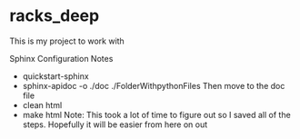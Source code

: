 # racks_deep
This is my project to work with

Sphinx Configuration Notes
- quickstart-sphinx
- sphinx-apidoc -o ./doc ./FolderWithpythonFiles
Then move to the doc file
- clean html
- make html
Note: This took a lot of time to figure out so I saved all of the steps. Hopefully it will be easier from here on out